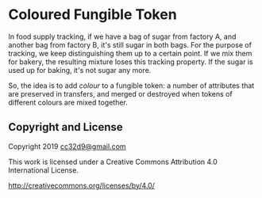 # Coloured Fungible Token

In food supply tracking, if we have a bag of sugar from factory A, and
another bag from factory B, it's still sugar in both bags. For the
purpose of tracking, we keep distinguishing them up to a certain
point. If we mix them for bakery, the resulting mixture loses this
tracking property. If the sugar is used up for baking, it's not sugar
any more.

So, the idea is to add _colour_ to a fungible token: a number of
attributes that are preserved in transfers, and merged or destroyed
when tokens of different colours are mixed together.













## Copyright and License

Copyright 2019 cc32d9@gmail.com

This work is licensed under a Creative Commons Attribution 4.0
International License.

http://creativecommons.org/licenses/by/4.0/

